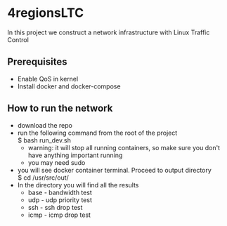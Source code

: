 # 4regionsLTC
In this project we construct a network infrastructure with Linux Traffic Control

## Prerequisites
* Enable QoS in kernel
* Install docker and docker-compose

## How to run the network
* download the repo
* run the following command from the root of the project<br>
  $ bash run_dev.sh<br>
   - warning: it will stop all running containers, so make sure you don't have anything important running
   - you may need sudo
* you will see docker container terminal. Proceed to output directory<br>
  $ cd /usr/src/out/
* In the directory you will find all the results
  - base - bandwidth test
  - udp  - udp priority test
  - ssh - ssh drop test
  - icmp - icmp drop test
